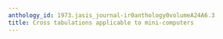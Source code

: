 ```yaml
---
anthology_id: 1973.jasis_journal-ir0anthology0volumeA24A6.3
title: Cross tabulations applicable to mini-computers
---
```

